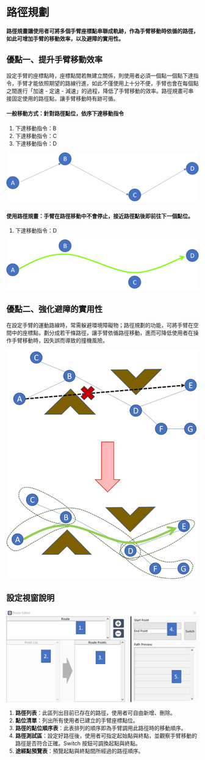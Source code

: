 # 路徑規劃

#### 路徑規畫讓使用者可將多個手臂座標點串聯成軌跡，作為手臂移動時依循的路徑，如此可增加手臂的移動效率，以及避障的實用性。

## 優點一、提升手臂移動效率

設定手臂的座標點時，座標點間若無建立關係，則使用者必須一個點一個點下達指令，手臂才能依照期望的路線行進，如此不僅使用上十分不便，手臂也會在每個點之間進行「加速 - 定速 - 減速」的過程，降低了手臂移動的效率。路徑規畫可串接固定使用的路徑點，讓手臂移動時有跡可循。

#### 一般移動方式：針對路徑點位，依序下達移動指令

1. 下達移動指令：B
2. 下達移動指令：C
3. 下達移動指令：D

![&#x4E00;&#x822C;&#x79FB;&#x52D5;&#x65B9;&#x5F0F;](../../../.gitbook/assets/lu-jing-gui-hua-bi-jiao-1.jpg)

#### 使用路徑規畫：手臂在路徑移動中不會停止，接近路徑點後即前往下一個點位。

1. 下達移動指令：D

![&#x4F7F;&#x7528;&#x8DEF;&#x7D93;&#x898F;&#x5283;](../../../.gitbook/assets/lu-jing-gui-hua-bi-jiao-2.jpg)

## 優點二、強化避障的實用性

在設定手臂的運動路線時，常需躲避環境障礙物；路徑規劃的功能，可將手臂在空間中的座標點，劃分成若干條路徑，讓手臂依循路徑移動，進而可降低使用者在操作手臂移動時，因失誤而導致的撞機風險。

![&#x81EA;&#x52D5;&#x8DEF;&#x5F91;&#x898F;&#x5283;&#x793A;&#x610F;&#x5716;](../../../.gitbook/assets/26.jpg)

## 設定視窗說明

![&#x8DEF;&#x5F91;&#x7DE8;&#x8F2F;&#x8996;&#x7A97;](../../../.gitbook/assets/28-1.JPG)

1. **路徑列表**：此區列出目前已存在的路徑，使用者可自由新增、刪除。
2. **點位清單**：列出所有使用者已建立的手臂座標點位。
3. **路徑的點位順序表**：此表排列的順序即為手臂調用此路徑時的移動順序。
4. **路徑測試區**：設定好路徑後，使用者可指定起始點與終點，並觀察手臂移動的路徑是否符合正確。Switch 按鈕可調換起點與終點。
5. **途經點預覽表**：預覽起點與終點間所經過的路徑順序。

